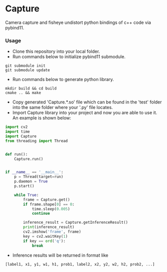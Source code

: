 # Capture
Camera capture and fisheye undistort python bindings of c++ code via pybind11.
### Usage
* Clone this repository into your local folder.
* Run commands below to initialize pybind11 submodule.
```shell
git submodule init
git submodule update
```
* Run commands below to generate python library.
```shell
mkdir build && cd build
cmake .. && make
```
* Copy generated 'Capture.*.so' file which can be found in the 'test' folder into the same folder where your '.py' file locates.
* Import Capture library into your project and now you are able to use it. An example is shown below:
```python
import cv2
import time
import Capture
from threading import Thread


def run():
    Capture.run()


if __name__ == '__main__':
    p = Thread(target=run)
    p.daemon = True
    p.start()

    while True:
        frame = Capture.get()
        if frame.shape[0] == 0:
            time.sleep(0.005)
            continue

        inference_result = Capture.getInferenceResult()
        print(inference_result)
        cv2.imshow('frame', frame)
        key = cv2.waitKey(1)
        if key == ord('q'):
            break
```
* Inference results will be returned in format like
```python
[label1, x1, y1, w1, h1, prob1, label2, x2, y2, w2, h2, prob2, ...]
```
